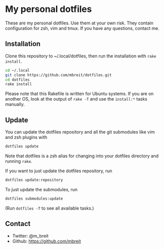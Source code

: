 # My personal dotfiles

These are my personal dotfiles. Use them at your own risk.
They contain configuration for zsh, vim and tmux.
If you have any questions, contact me.

## Installation

Clone this repository to ~/.local/dotfiles, then run
the installation with `rake install`.

```bash
cd ~/.local
git clone https://github.com/mbreit/dotfiles.git
cd dotfiles
rake install
```

Please note that this Rakefile is written for Ubuntu systems.
If you are on another OS, look at the output of `rake -T`
and use the `install:*` tasks manually.

## Update

You can update the dotfiles repository and all
the git submodules like vim and zsh plugins with

```bash
dotfiles update
```

Note that dotfiles is a zsh alias for changing
into your dotfiles directory and running `rake`.

If you want to just update the dotfiles repository,
run

```bash
dotfiles update:repository
```

To just update the submodules, run

```bash
dotfiles submodules:update
```

(Run `dotfiles -T` to see all available tasks.)

## Contact

* Twitter: @m_breit
* Github: https://github.com/mbreit
